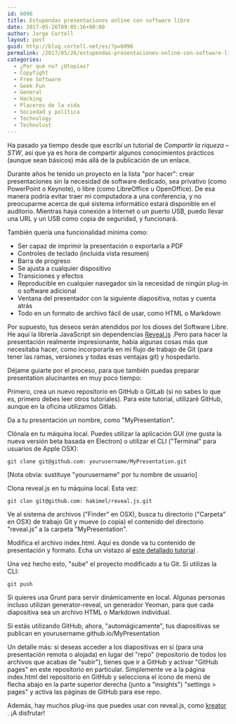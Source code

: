 ```yaml
---
id: 6096
title: Estupendas presentaciones online con software libre
date: 2017-05-26T09:05:16+00:00
author: Jorge Cortell
layout: post
guid: http://blog.cortell.net/es/?p=6096
permalink: /2017/05/26/estupendas-presentaciones-online-con-software-libre/
categories:
  - ¿Por qué no? ¿Utopías?
  - Copyfight
  - Free Software
  - Geek Fun
  - General
  - Hacking
  - Placeres de la vida
  - Sociedad y polí­tica
  - Technology
  - Technolust
---
```

Ha pasado ya tiempo desde que escribí un tutorial de _Compartir la riqueza – STW_, así que ya es hora de compartir algunos conocimientos prácticos (aunque sean básicos) más allá de la publicación de un enlace.

Durante años he tenido un proyecto en la lista "por hacer": crear presentaciones sin la necesidad de software dedicado, sea privativo (como PowerPoint o Keynote), o libre (como LibreOffice u OpenOffice). De esa manera podría evitar traer mi computadora a una conferencia, y no preocuparme acerca de qué sistema informático estará disponible en el auditorio. Mientras haya conexión a Internet o un puerto USB, puedo llevar una URL y un USB como copia de seguridad, y funcionará.

También quería una funcionalidad mínima como:

<li style="list-style-type: none">
  <ul>
    <li>
      Ser capaz de imprimir la presentación o exportarla a PDF
    </li>
    <li>
      Controles de teclado (incluida vista resumen)
    </li>
    <li>
      Barra de progreso
    </li>
    <li>
      Se ajusta a cualquier dispositivo
    </li>
    <li>
      Transiciones y efectos
    </li>
    <li>
      Reproducible en cualquier navegador sin la necesidad de ningún plug-in o software adicional
    </li>
    <li>
      Ventana del presentador con la siguiente diapositiva, notas y cuenta atrás
    </li>
    <li>
      Todo en un formato de archivo fácil de usar, como HTML o Markdown
    </li>
  </ul>
</li>

Por supuesto, tus deseos serán atendidos por los dioses del Software Libre. He aquí la librería JavaScript sin dependencias  [Reveal.js](https://github.com/hakimel/reveal.js) .Pero para hacer la presentación realmente impresionante, había algunas cosas más que necesitaba hacer, como incorporarla en mi flujo de trabajo de Git (para tener las ramas, versiones y todas esas ventajas git) y hospedarlo.

Déjame guiarte por el proceso, para que también puedas preparar presentation alucinantes en muy poco tiempo:

Primero, crea un nuevo repositorio en GitHub o GitLab (si no sabes lo que es, primero debes leer otros tutoriales). Para este tutorial, utilizaré GitHub, aunque en la oficina utilizamos Gitlab.

Da a tu presentación un nombre, como "MyPresentation".

Clónala en tu máquina local. Puedes utilizar la aplicación GUI (me gusta la nueva versión beta basada en Electron) o utilizar el CLI ("Terminal" para usuarios de Apple OSX):

 `git clone git@github.com: yourusername/MyPresentation.git`
  
[Nota obvia: sustituye "yourusername" por tu nombre de usuario]

Clona reveal.js en tu máquina local. Esta vez:
  
 `git clon git@github.com: hakimel/reveal.js.git` 

Ve al sistema de archivos ("Finder" en OSX), busca tu directorio ("Carpeta" en OSX) de trabajo Git y mueve (o copia) el contenido del directorio "reveal.js" a la carpeta "MyPresentation".

Modifica el archivo index.html. Aquí es donde va tu contenido de presentación y formato. Echa un vistazo al  [este detallado tutorial](https://github.com/hakimel/reveal.js) .

Una vez hecho esto, "sube" el proyecto modificado a tu Git. Si utilizas la CLI:
  
 `git push` 

Si quieres usa Grunt para servir dinámicamente en local. Algunas personas incluso utilizan generator-reveal, un generador Yeoman, para que cada diapositiva sea un archivo HTML o Markdown individual.

Si estás utilizando GitHub, ahora, "automágicamente", tus diapositivas se publican en yourusername.github.io/MyPresentation

Un detalle más: si deseas acceder a los diapositivas en sí (para una presentación remota o alojada) en lugar del "repo" (repositorio de todos los archivos que acabas de "subir"), tienes que ir a GitHub y activar "GitHub pages" en este repositorio en particular. Simplemente ve a la página index.html del repositorio en GitHub y selecciona el ícono de menú de flecha abajo en la parte superior derecha (junto a "insights") "settings > pages" y activa las páginas de GitHub para ese repo.

Además, hay muchos plug-ins que puedes usar con reveal.js, como  [kreator](https://github.com/hakimel/reveal.js/wiki/Plugins,-Tools-and-Hardware) . ¡A disfrutar!
